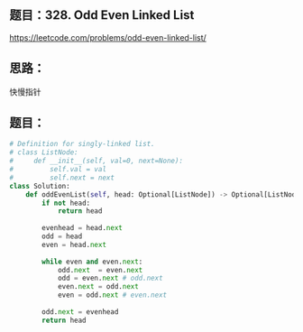 ## 题目：328. Odd Even Linked List
https://leetcode.com/problems/odd-even-linked-list/

## 思路：
快慢指针

## 题目：
```python
# Definition for singly-linked list.
# class ListNode:
#     def __init__(self, val=0, next=None):
#         self.val = val
#         self.next = next
class Solution:
    def oddEvenList(self, head: Optional[ListNode]) -> Optional[ListNode]:
        if not head:
            return head
        
        evenhead = head.next 
        odd = head
        even = head.next
        
        while even and even.next:
            odd.next  = even.next
            odd = even.next # odd.next
            even.next = odd.next
            even = odd.next # even.next
            
        odd.next = evenhead
        return head
        

```
